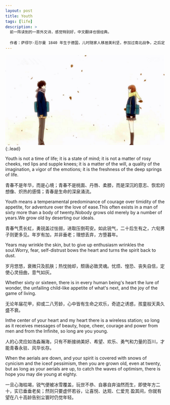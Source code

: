 ```yaml
---
layout: post
title: Youth
tags: [life]
description: >
  前一阵读到的一首外文诗，感觉特别好，中文翻译也很经典。

  作者：萨缪尔·厄尔曼 1840 年生于德国，儿时随家人移居美利坚，参加过南北战争，之后定居伯明翰，经营五金杂货，年逾70 开始写作。
---
```

![800x400](/images/20170720-Youth.jpg "Large example image"){:.lead}

Youth is not a time of life; it is a state of mind; it is not a matter of rosy cheeks, red lips and supple knees; it is a matter of the will, a quality of the imagination, a vigor of the emotions; it is the freshness of the deep springs of life.

青春不是年华，而是心境；青春不是桃面、丹唇、柔膝，而是深沉的意志、恢宏的想像、炽热的感情；青春是生命的深泉涌流。

Youth means a temperamental predominance of courage over timidity of the appetite, for adventure over the love of ease.This often exists in a man of sixty more than a body of twenty.Nobody grows old merely by a number of years.We grow old by deserting our ideals.

青春气贯长虹，勇锐盖过怯弱，进取压倒苟安。如此锐气，二十后生有之，六旬男子则更多见。年岁有加，并非垂老；理想丢弃，方堕暮年。

Years may wrinkle the skin, but to give up enthusiasm wrinkles the soul.Worry, fear, self-distrust bows the heart and turns the spirit back to dust.

岁月悠悠，衰微只及肌肤；热忱抛却，颓唐必致灵魂。忧烦、惶恐、丧失自信，定使心灵扭曲，意气如灰。

Whether sixty or sixteen, there is in every human being's heart the lure of wonder, the unfailing child-like appetite of what's next, and the joy of the game of living.

无论年届花甲，抑或二八芳龄，心中皆有生命之欢乐，奇迹之诱惑，孩童般天真久盛不衰。

Inthe center of your heart and my heart there is a wireless station; so long as it receives messages of beauty, hope, cheer, courage and power from men and from the Infinite, so long are you young.

人的心灵应如浩淼瀚海，只有不断接纳美好、希望、欢乐、勇气和力量的百川，才能青春永驻、风华长存。

When the aerials are down, and your spirit is covered with snows of cynicism and the iceof pessimism, then you are grown old, even at twenty, but as long as your aerials are up, to catch the waves of optimism, there is hope you may die young at eighty.

一旦心海枯竭，锐气便被冰雪覆盖，玩世不恭、自暴自弃油然而生，即使年方二十，实已垂垂老矣；然则只要虚怀若谷，让喜悦、达观、仁爱充
盈其间，你就有望在八十高龄告别尘寰时仍觉年轻。
